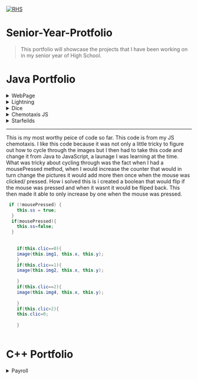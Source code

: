 
<a href="http://public.district196.org/rhs/"><img src="http://public.district196.org/rhs/imagesmain/crest150_trans.png" title="Rosemount High School" alt="RHS"></a>





# Senior-Year-Protfolio

> This portfolio will showcase the projects that I have been working on in my senior year of High School.


# Java Portfolio


<details>
<summary>WebPage</summary> 
<br>(https://kantab.github.io/testWeb/)
This project was desgined to give an introduction to HTML and JS. This was the first web page I made. 
The hardest part was understanding a new launage.
 </br>
</details>
<details>
<summary>Lightning</summary>
<br>(https://kantab.github.io/lightning2/)
This project was desgined to practice using Math.random. The hardest part for the project was figuring out the layout of where the lighting starts and ends.
 </br>
</details>
<details>
<summary>Dice</summary>
<br>(https://kantab.github.io/dice3/)
The project goal was to display dice on the screen and out put their sum. This was my favorite project beacuse I was able to put my own creative spin on it. I displayed the dice as a game where you would win if your sum of 3 dice was 3, or if all 3 numbers were the same.
 </br>
</details>
<details>
<summary>Chemotaxis JS</summary>
<br>( https://kantab.github.io/chemotaxis4/)
The project was desgined to learn a bit more with arrylist. The hardest part of this project was once I was complete I converted the code into JavaScript. This was the first time I had worked with JavaScript. 
 </br>
</details>
<details>
<summary>Starfeilds</summary>
<br>(https://kantab.github.io/starfield5/)
This project was by far the hardest for me to understand. I had a hard time understaning how th objects were to be displayed on the screen and the angle in which they moved. I had to partner up with other class mates so they could show me how it worked.
 </br>
</details>

***

 This is my most worthy peice of code so far. This code is from my JS chemotaxis. I like this code because it was not only a little tricky to figure out how to cycle through the images but I then had to take this code and change it from Java to JavaScript, a launage I was learning at the time. What was tricky about cycling through was the fact when I had a mousePressed method, when I would increase the counter that would in turn change the pictures it would add more then once when the mouse was clicked/ pressed. How i solved this is i created a boolean that would flip if the mouse was pressed and when it wasnt it would be fliped back. This then made it able to only increase by one when the mouse was pressed. 
```Java
 if (!mousePressed) {
    this.ss = true;
  }
  if(mousePressed){
    this.ss=false;
  }
  
    
    if(this.clic==0){
    image(this.img1, this.x, this.y);
    }
    if(this.clic==1){
    image(this.img2, this.x, this.y);
    
    }
    if(this.clic==2){
    image(this.img4, this.x, this.y);
    
    }
    if(this.clic>2){
    this.clic=0;
    
    }
    

```
# C++ Portfolio

<details>
<summary>Payroll</summary> 
<br>(https://kantab.github.io/testWeb/)
This project was one that I worked on in my introduction to C++ class I took at Inver Hills Community College. This project was desgined to teach us how to use things such as setprecision, switchs, try/ catch statements, interfaces, user inputs, and a lot of the key foundations to help learn and understand C++. We made a few difernt variations of this project and this is the final one.
 </br>
</details>


